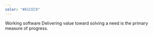 ```yaml
---
color: "#61CEC9"
---
```

<span class="copy-old">
Working software
</span>
<span class="copy-new">
Delivering value toward solving a need
</span>
	is the primary measure of progress.
